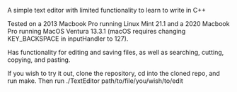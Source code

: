 A simple text editor with limited functionality to learn to write in C++

Tested on a 2013 Macbook Pro running Linux Mint 21.1 and a 2020 Macbook Pro running MacOS Ventura 13.3.1 (macOS requires changing KEY_BACKSPACE in inputHandler to 127).

Has functionality for editing and saving files, as well as searching, cutting, copying, and pasting.

If you wish to try it out, clone the repository, cd into the cloned repo, and run make.  Then run ./TextEditor path/to/file/you/wish/to/edit
